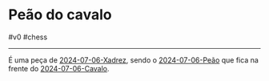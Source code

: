# Peão do cavalo
#v0 #chess 

---
É uma peça de [2024-07-06-Xadrez](api/2024/07/06/2024-07-06-Xadrez.md), sendo o [2024-07-06-Peão](_insight/2024-07-06-Peão.md) que fica na frente do [2024-07-06-Cavalo](_insight/2024-07-06-Cavalo.md).